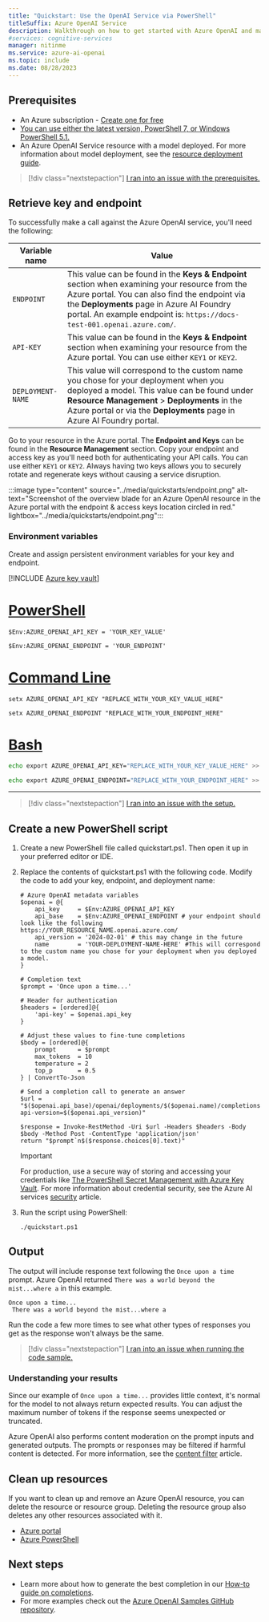 ```yaml
---
title: "Quickstart: Use the OpenAI Service via PowerShell"
titleSuffix: Azure OpenAI Service
description: Walkthrough on how to get started with Azure OpenAI and make your first completions call with PowerShell.
#services: cognitive-services
manager: nitinme
ms.service: azure-ai-openai
ms.topic: include
ms.date: 08/28/2023
---
```


## Prerequisites

- An Azure subscription - <a href="https://azure.microsoft.com/free/cognitive-services" target="_blank">Create one for free</a>
- <a href="https://aka.ms/installpowershell" target="_blank">You can use either the latest version, PowerShell 7, or Windows PowerShell 5.1.</a>
- An Azure OpenAI Service resource with a model deployed. For more information about model deployment, see the [resource deployment guide](../how-to/create-resource.md).

> [!div class="nextstepaction"]
> [I ran into an issue with the prerequisites.](https://microsoft.qualtrics.com/jfe/form/SV_0Cl5zkG3CnDjq6O?PLanguage=POWERSHELL&Pillar=AOAI&Product=gpt&Page=quickstart&Section=Prerequisites)

## Retrieve key and endpoint

To successfully make a call against the Azure OpenAI service, you'll need the following:

| Variable name     | Value                                                                                                                                                                                                                                                                                |
| ----------------- | ------------------------------------------------------------------------------------------------------------------------------------------------------------------------------------------------------------------------------------------------------------------------------------ |
| `ENDPOINT`        | This value can be found in the **Keys & Endpoint** section when examining your resource from the Azure portal. You can also find the endpoint via the **Deployments** page in Azure AI Foundry portal. An example endpoint is: `https://docs-test-001.openai.azure.com/`. |
| `API-KEY`         | This value can be found in the **Keys & Endpoint** section when examining your resource from the Azure portal. You can use either `KEY1` or `KEY2`.                                                                                                                                  |
| `DEPLOYMENT-NAME` | This value will correspond to the custom name you chose for your deployment when you deployed a model. This value can be found under **Resource Management** > **Deployments** in the Azure portal or via the **Deployments** page in Azure AI Foundry portal.   |

Go to your resource in the Azure portal. The **Endpoint and Keys** can be found in the **Resource Management** section. Copy your endpoint and access key as you'll need both for authenticating your API calls. You can use either `KEY1` or `KEY2`. Always having two keys allows you to securely rotate and regenerate keys without causing a service disruption.

:::image type="content" source="../media/quickstarts/endpoint.png" alt-text="Screenshot of the overview blade for an Azure OpenAI resource in the Azure portal with the endpoint & access keys location circled in red." lightbox="../media/quickstarts/endpoint.png":::

### Environment variables

Create and assign persistent environment variables for your key and endpoint.

[!INCLUDE [Azure key vault](~/reusable-content/ce-skilling/azure/includes/ai-services/security/azure-key-vault.md)]

# [PowerShell](#tab/powershell)

```powershell-interactive
$Env:AZURE_OPENAI_API_KEY = 'YOUR_KEY_VALUE'
```

```powershell-interactive
$Env:AZURE_OPENAI_ENDPOINT = 'YOUR_ENDPOINT'
```

# [Command Line](#tab/command-line)

```CMD
setx AZURE_OPENAI_API_KEY "REPLACE_WITH_YOUR_KEY_VALUE_HERE"
```

```CMD
setx AZURE_OPENAI_ENDPOINT "REPLACE_WITH_YOUR_ENDPOINT_HERE"
```

# [Bash](#tab/bash)

```Bash
echo export AZURE_OPENAI_API_KEY="REPLACE_WITH_YOUR_KEY_VALUE_HERE" >> /etc/environment && source /etc/environment
```

```Bash
echo export AZURE_OPENAI_ENDPOINT="REPLACE_WITH_YOUR_ENDPOINT_HERE" >> /etc/environment && source /etc/environment
```

---

> [!div class="nextstepaction"]
> [I ran into an issue with the setup.](https://microsoft.qualtrics.com/jfe/form/SV_0Cl5zkG3CnDjq6O?PLanguage=POWERSHELL&Pillar=AOAI&Product=gpt&Page=quickstart&Section=Set-up)

## Create a new PowerShell script

1. Create a new PowerShell file called quickstart.ps1. Then open it up in your preferred editor or IDE.

1. Replace the contents of quickstart.ps1 with the following code. Modify the code to add your key, endpoint, and deployment name:

   ```powershell-interactive
   # Azure OpenAI metadata variables
   $openai = @{
       api_key     = $Env:AZURE_OPENAI_API_KEY
       api_base    = $Env:AZURE_OPENAI_ENDPOINT # your endpoint should look like the following https://YOUR_RESOURCE_NAME.openai.azure.com/
       api_version = '2024-02-01' # this may change in the future
       name        = 'YOUR-DEPLOYMENT-NAME-HERE' #This will correspond to the custom name you chose for your deployment when you deployed a model.
   }

   # Completion text
   $prompt = 'Once upon a time...'
   
   # Header for authentication
   $headers = [ordered]@{
       'api-key' = $openai.api_key
   }

   # Adjust these values to fine-tune completions
   $body = [ordered]@{
       prompt      = $prompt
       max_tokens  = 10
       temperature = 2
       top_p       = 0.5
   } | ConvertTo-Json

   # Send a completion call to generate an answer
   $url = "$($openai.api_base)/openai/deployments/$($openai.name)/completions?api-version=$($openai.api_version)"

   $response = Invoke-RestMethod -Uri $url -Headers $headers -Body $body -Method Post -ContentType 'application/json'
   return "$prompt`n$($response.choices[0].text)"
   ```

   > [!IMPORTANT]
   > For production, use a secure way of storing and accessing your credentials like [The PowerShell Secret Management with Azure Key Vault](/powershell/utility-modules/secretmanagement/how-to/using-azure-keyvault). For more information about credential security, see the Azure AI services [security](../../security-features.md) article.

1. Run the script using PowerShell:

   ```powershell-interactive
   ./quickstart.ps1
   ```

## Output

The output will include response text following the `Once upon a time` prompt. Azure OpenAI returned `There was a world beyond the mist...where a` in this example.

```output
Once upon a time...
 There was a world beyond the mist...where a
```

Run the code a few more times to see what other types of responses you get as the response won't always be the same.

> [!div class="nextstepaction"]
> [I ran into an issue when running the code sample.](https://microsoft.qualtrics.com/jfe/form/SV_0Cl5zkG3CnDjq6O?PLanguage=POWERSHELL&Pillar=AOAI&Product=gpt&Page=quickstart&Section=Create-PowerShell-script)

### Understanding your results

Since our example of `Once upon a time...` provides little context, it's normal for the model to not always return expected results. You can adjust the maximum number of tokens if the response seems unexpected or truncated.

Azure OpenAI also performs content moderation on the prompt inputs and generated outputs. The prompts or responses may be filtered if harmful content is detected. For more information, see the [content filter](../concepts/content-filter.md) article.

## Clean up resources

If you want to clean up and remove an Azure OpenAI resource, you can delete the resource or resource group. Deleting the resource group also deletes any other resources associated with it.

- [Azure portal](../../multi-service-resource.md?pivots=azportal#clean-up-resources)
- [Azure PowerShell](../../multi-service-resource.md?pivots=azpowershell#clean-up-resources)

## Next steps

- Learn more about how to generate the best completion in our [How-to guide on completions](../how-to/completions.md).
- For more examples check out the [Azure OpenAI Samples GitHub repository](https://aka.ms/AOAICodeSamples).
